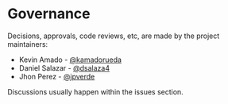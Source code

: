 # Governance

Decisions, approvals, code reviews, etc,
are made by the project maintainers:

- Kevin Amado - [@kamadorueda](https://github.com/kamadorueda)
- Daniel Salazar - [@dsalaza4](https://github.com/dsalaza4)
- Jhon Perez - [@jpverde](https://github.com/jpverde)

Discussions usually happen within the issues section.
